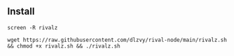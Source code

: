 
## Install
```
screen -R rivalz
```
```
wget https://raw.githubusercontent.com/dlzvy/rival-node/main/rivalz.sh && chmod +x rivalz.sh && ./rivalz.sh
```
